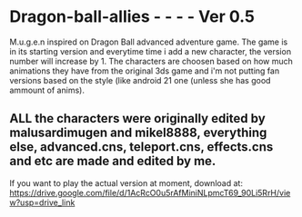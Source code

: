 # Dragon-ball-allies - - - - Ver 0.5
M.u.g.e.n inspired on Dragon Ball advanced adventure game.
The game is in its starting version and everytime time i add a new character, the version number will increase by 1.
The characters are choosen based on how much animations they have from the original 3ds game and i'm not putting fan versions based on the style (like android 21 one (unless she has good ammount of anims). 
## ALL the characters were originally edited by malusardimugen and mikel8888, everything else, advanced.cns, teleport.cns, effects.cns and etc are made and edited by me.
If you want to play the actual version at moment, download at: https://drive.google.com/file/d/1AcRcO0u5rAfMiniNLpmcT69_90Li5RrH/view?usp=drive_link

